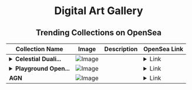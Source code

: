 <div align="center">

# Digital Art Gallery

## Trending Collections on OpenSea

| Collection Name                       | Image                                                                                     | Description                       | OpenSea Link                                                                                          |
|---------------------------------------|-------------------------------------------------------------------------------------------|-----------------------------------|--------------------------------------------------------------------------------------------------------|
| **<details><summary>Celestial Duali...</summary>Celestial Duality</details>** | ![Image](https://i.seadn.io/s/raw/files/c04cb4bd44bfdb1020685bf1399c82dd.png?w=500&auto=format?w=200&auto=format) |  | <details><summary>Link</summary>[Celestial Duality](https://opensea.io/collection/celestial-duality)</details> |
| **<details><summary>Playground Open...</summary>Playground Open Ticketing Ecosystem Event 10492</details>** | ![Image](https://i.seadn.io/s/raw/files/ad4b567b5e819f5eb9dc8588aeb6896f.png?w=500&auto=format?w=200&auto=format) |  | <details><summary>Link</summary>[Playground Open Ticketing Ecosystem Event 10492](https://opensea.io/collection/playground-open-ticketing-ecosystem-event-10492)</details> |
| **AGN** | ![Image](https://i.seadn.io/s/raw/files/4738701cfbd894c14afb15ccd7194bea.png?w=500&auto=format?w=200&auto=format) |  | <details><summary>Link</summary>[AGN](https://opensea.io/collection/agn-6)</details> |

</div>